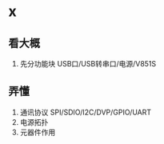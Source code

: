 # x

## 看大概

1. 先分功能块
USB口/USB转串口/电源/V851S

## 弄懂

1. 通讯协议
SPI/SDIO/I2C/DVP/GPIO/UART
2. 电源拓扑
3. 元器件作用
